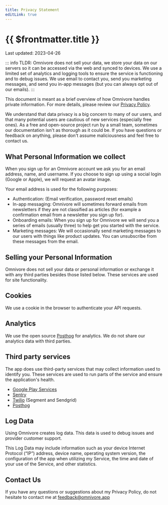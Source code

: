 ```yaml
---
title: Privacy Statement
editLink: true
---
```


# {{ $frontmatter.title }}

Last updated: 2023-04-26

::: info TLDR: Omnivore does not sell your data, we store your data on our servers so it can be accessed via the web and synced to devices. We use a limited set of analytics and logging tools to ensure the service is functioning and to debug issues. We use email to contact you, send you marketing messages, and send you in-app messages (but you can always opt out of our emails).
:::

This document is meant as a brief overview of how Omnivore handles private information. For more details, please review our [Privacy Policy](./privacy-policy.md).

We understand that data privacy is a big concern to many of our users, and that many potential users are cautious of new services (especially free ones). As a free and open-source project run by a small team, sometimes our documentation isn't as thorough as it could be. If you have questions or feedback on anything, please don't assume maliciousness and feel free to contact us.

## What Personal Information we collect

When you sign up for an Omnivore account we ask you for an email address, name, and username. If you choose to sign up using a social login (Google or Apple), we will request an avatar image.

Your email address is used for the following purposes:

- Authentication: (Email verification, password reset emails)
- In-app messaging: Omnivore will sometimes forward emails from newsletters if they are not classified as articles (for example a confirmation email from a newsletter you sign up for).
- Onboarding emails: When you sign up for Omnivore we will send you a series of emails (usually three) to help get you started with the service.
- Marketing messages: We will occasionally send marketing messages to our users with things like product updates. You can unsubscribe from these messages from the email.

## Selling your Personal Information

Omnivore does not sell your data or personal information or exchange it with any third parties besides those listed below. These services are used for site functionality.

## Cookies

We use a cookie in the browser to authenticate your API requests.

## Analytics

We use the open source [Posthog](https://posthog.com) for analytics. We do not share our analytics data with third parties.

## Third party services

The app does use third-party services that may collect information used to identify you. These services are used to run parts of the service and ensure the application's health.

- [Google Play Services](https://www.google.com/policies/privacy/?ref=logseq-blog)
- [Sentry](https://sentry.io/privacy/)
- [Twilio](https://www.twilio.com/legal/privacy) (Segment and Sendgrid)
- [Posthog](https://posthog.com/privacy)

## Log Data

Using Omnivore creates log data. This data is used to debug issues and provider customer support.

This Log Data may include information such as your device Internet Protocol (“IP”) address, device name, operating system version, the configuration of the app when utilizing my Service, the time and date of your use of the Service, and other statistics.

## Contact Us

If you have any questions or suggestions about my Privacy Policy, do not hesitate to contact me at feedback@omnivore.app
